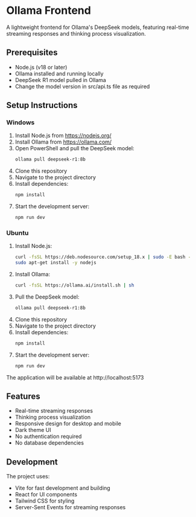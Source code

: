 # Ollama Frontend

A lightweight frontend for Ollama's DeepSeek models, featuring real-time streaming responses and thinking process visualization.

## Prerequisites

- Node.js (v18 or later)
- Ollama installed and running locally
- DeepSeek R1 model pulled in Ollama
- Change the model version in src/api.ts file as required

## Setup Instructions

### Windows

1. Install Node.js from https://nodejs.org/
2. Install Ollama from https://ollama.com/
3. Open PowerShell and pull the DeepSeek model:
   ```powershell
   ollama pull deepseek-r1:8b
   ```
4. Clone this repository
5. Navigate to the project directory
6. Install dependencies:
   ```powershell
   npm install
   ```
7. Start the development server:
   ```powershell
   npm run dev
   ```

### Ubuntu

1. Install Node.js:
   ```bash
   curl -fsSL https://deb.nodesource.com/setup_18.x | sudo -E bash -
   sudo apt-get install -y nodejs
   ```
2. Install Ollama:
   ```bash
   curl -fsSL https://ollama.ai/install.sh | sh
   ```
3. Pull the DeepSeek model:
   ```bash
   ollama pull deepseek-r1:8b
   ```
4. Clone this repository
5. Navigate to the project directory
6. Install dependencies:
   ```bash
   npm install
   ```
7. Start the development server:
   ```bash
   npm run dev
   ```

The application will be available at http://localhost:5173

## Features

- Real-time streaming responses
- Thinking process visualization
- Responsive design for desktop and mobile
- Dark theme UI
- No authentication required
- No database dependencies

## Development

The project uses:
- Vite for fast development and building
- React for UI components
- Tailwind CSS for styling
- Server-Sent Events for streaming responses